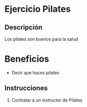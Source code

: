 # Ejercicio Pilates

## Descripción
Los pilates son buenos para la salud

# Beneficios
- Decir que haces pilates

## Instrucciones
1. Contratar a un instructor de Pilates